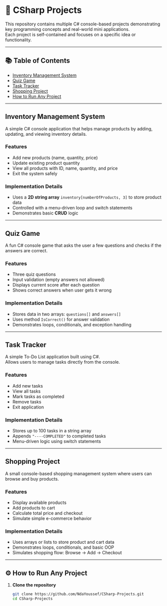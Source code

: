 # 🧩 CSharp Projects

This repository contains multiple C# console-based projects demonstrating key programming concepts and real-world mini applications.  
Each project is self-contained and focuses on a specific idea or functionality.

---

## 📚 Table of Contents
- [Inventory Management System](#-inventory-management-system)
- [Quiz Game](#-quiz-game)
- [Task Tracker](#-task-tracker)
- [Shopping Project](#-shopping-project)
- [How to Run Any Project](#-how-to-run-any-project)

---

##  Inventory Management System

A simple C# console application that helps manage products by adding, updating, and viewing inventory details.

###  Features
- Add new products (name, quantity, price)
- Update existing product quantity
- View all products with ID, name, quantity, and price
- Exit the system safely

###  Implementation Details
- Uses a **2D string array** `inventory[numberOfProducts, 3]` to store product data  
- Controlled with a menu-driven loop and switch statements  
- Demonstrates basic **CRUD** logic

---

##  Quiz Game

A fun C# console game that asks the user a few questions and checks if the answers are correct.

###  Features
- Three quiz questions
- Input validation (empty answers not allowed)
- Displays current score after each question
- Shows correct answers when user gets it wrong

### Implementation Details
- Stores data in two arrays: `questions[]` and `answers[]`
- Uses method `IsCorrect()` for answer validation
- Demonstrates loops, conditionals, and exception handling

---

##  Task Tracker

A simple To-Do List application built using C#.  
Allows users to manage tasks directly from the console.

###  Features
- Add new tasks  
- View all tasks  
- Mark tasks as completed  
- Remove tasks  
- Exit application  

###  Implementation Details
- Stores up to 100 tasks in a string array  
- Appends `"----COMPLETED"` to completed tasks  
- Menu-driven logic using switch statements

---

##  Shopping Project

A small console-based shopping management system where users can browse and buy products.

###  Features
- Display available products  
- Add products to cart  
- Calculate total price and checkout  
- Simulate simple e-commerce behavior

###  Implementation Details
- Uses arrays or lists to store product and cart data  
- Demonstrates loops, conditionals, and basic OOP  
- Simulates shopping flow: Browse → Add → Checkout  

---

## ⚙️ How to Run Any Project

1. **Clone the repository**
   ```bash
   git clone https://github.com/NdaYoussef/CSharp-Projects.git
   cd CSharp-Projects

